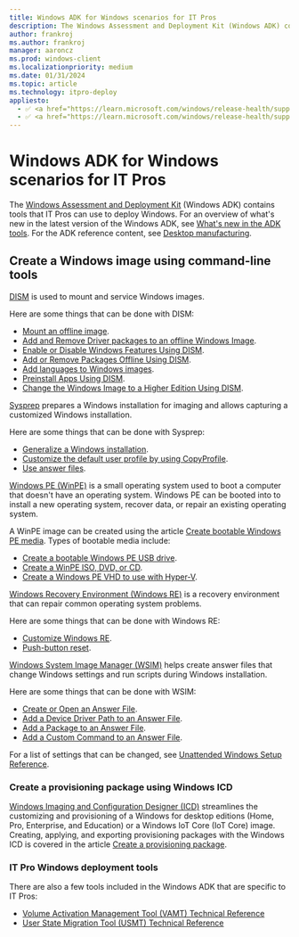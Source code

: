 ```yaml
---
title: Windows ADK for Windows scenarios for IT Pros
description: The Windows Assessment and Deployment Kit (Windows ADK) contains tools that IT Pros can use to deploy Windows.
author: frankroj
ms.author: frankroj
manager: aaroncz
ms.prod: windows-client
ms.localizationpriority: medium
ms.date: 01/31/2024
ms.topic: article
ms.technology: itpro-deploy
appliesto:
  - ✅ <a href="https://learn.microsoft.com/windows/release-health/supported-versions-windows-client" target="_blank">Windows 11</a>
  - ✅ <a href="https://learn.microsoft.com/windows/release-health/supported-versions-windows-client" target="_blank">Windows 10</a>
---
```


# Windows ADK for Windows scenarios for IT Pros

The [Windows Assessment and Deployment Kit](/windows-hardware/get-started/adk-install) (Windows ADK) contains tools that IT Pros can use to deploy Windows. For an overview of what's new in the latest version of the Windows ADK, see [What's new in the ADK tools](/windows-hardware/get-started/what-s-new-in-kits-and-tools). For the ADK reference content, see [Desktop manufacturing](/windows-hardware/manufacture/desktop/).

## Create a Windows image using command-line tools

[DISM](/windows-hardware/manufacture/desktop/dism---deployment-image-servicing-and-management-technical-reference-for-windows) is used to mount and service Windows images.

Here are some things that can be done with DISM:

- [Mount an offline image](/windows-hardware/manufacture/desktop/mount-and-modify-a-windows-image-using-dism#mount-an-image).
- [Add and Remove Driver packages to an offline Windows Image](/windows-hardware/manufacture/desktop/add-and-remove-drivers-to-an-offline-windows-image).
- [Enable or Disable Windows Features Using DISM](/windows-hardware/manufacture/desktop/enable-or-disable-windows-features-using-dism).
- [Add or Remove Packages Offline Using DISM](/windows-hardware/manufacture/desktop/add-or-remove-packages-offline-using-dism).
- [Add languages to Windows images](/windows-hardware/manufacture/desktop/add-language-packs-to-windows).
- [Preinstall Apps Using DISM](/windows-hardware/manufacture/desktop/preinstall-apps-using-dism).
- [Change the Windows Image to a Higher Edition Using DISM](/windows-hardware/manufacture/desktop/change-the-windows-image-to-a-higher-edition-using-dism).

[Sysprep](/windows-hardware/manufacture/desktop/sysprep--system-preparation--overview) prepares a Windows installation for imaging and allows capturing a customized Windows installation.

Here are some things that can be done with Sysprep:

- [Generalize a Windows installation](/windows-hardware/manufacture/desktop/sysprep--generalize--a-windows-installation#generalize-a-windows-installation).
- [Customize the default user profile by using CopyProfile](/windows-hardware/manufacture/desktop/customize-the-default-user-profile-by-using-copyprofile).
- [Use answer files](/windows-hardware/manufacture/desktop/use-answer-files-with-sysprep).

[Windows PE (WinPE)](/windows-hardware/manufacture/desktop/winpe-intro) is a small operating system used to boot a computer that doesn't have an operating system. Windows PE can be booted into to install a new operating system, recover data, or repair an existing operating system.

A WinPE image can be created using the article [Create bootable Windows PE media](/windows-hardware/manufacture/desktop/winpe-create-usb-bootable-drive). Types of bootable media include:

- [Create a bootable Windows PE USB drive](/windows-hardware/manufacture/desktop/winpe-create-usb-bootable-drive#create-a-bootable-windows-pe-usb-drive).
- [Create a WinPE ISO, DVD, or CD](/windows-hardware/manufacture/desktop/winpe-create-usb-bootable-drive#create-a-winpe-iso-dvd-or-cd).
- [Create a Windows PE VHD to use with Hyper-V](/windows-hardware/manufacture/desktop/winpe-create-usb-bootable-drive#create-a-windows-pe-vhd-to-use-with-hyper-v).

[Windows Recovery Environment (Windows RE)](/windows-hardware/manufacture/desktop/windows-recovery-environment--windows-re--technical-reference) is a recovery environment that can repair common operating system problems.

Here are some things that can be done with Windows RE:

- [Customize Windows RE](/windows-hardware/manufacture/desktop/customize-windows-re).
- [Push-button reset](/windows-hardware/manufacture/desktop/push-button-reset-overview).

[Windows System Image Manager (WSIM)](/windows-hardware/customize/desktop/wsim/windows-system-image-manager-technical-reference) helps create answer files that change Windows settings and run scripts during Windows installation.

Here are some things that can be done with WSIM:

- [Create or Open an Answer File](/windows-hardware/customize/desktop/wsim/create-or-open-an-answer-file).
- [Add a Device Driver Path to an Answer File](/windows-hardware/customize/desktop/wsim/add-a-device-driver-path-to-an-answer-file).
- [Add a Package to an Answer File](/windows-hardware/customize/desktop/wsim/add-a-package-to-an-answer-file).
- [Add a Custom Command to an Answer File](/windows-hardware/customize/desktop/wsim/add-a-custom-command-to-an-answer-file).

For a list of settings that can be changed, see [Unattended Windows Setup Reference](/windows-hardware/customize/desktop/unattend/).

### Create a provisioning package using Windows ICD

[Windows Imaging and Configuration Designer (ICD)](/windows/configuration/provisioning-packages/provisioning-install-icd) streamlines the customizing and provisioning of a Windows for desktop editions (Home, Pro, Enterprise, and Education) or a Windows IoT Core (IoT Core) image. Creating, applying, and exporting provisioning packages with the Windows ICD is covered in the article [Create a provisioning package](/windows/configuration/provisioning-packages/provisioning-create-package).

### IT Pro Windows deployment tools

There are also a few tools included in the Windows ADK that are specific to IT Pros:

- [Volume Activation Management Tool (VAMT) Technical Reference](volume-activation/volume-activation-management-tool.md)
- [User State Migration Tool (USMT) Technical Reference](usmt/usmt-technical-reference.md)
